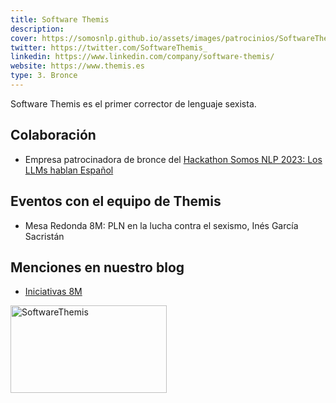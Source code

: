 ```yaml
---
title: Software Themis
description:
cover: https://somosnlp.github.io/assets/images/patrocinios/SoftwareThemis.png
twitter: https://twitter.com/SoftwareThemis_
linkedin: https://www.linkedin.com/company/software-themis/
website: https://www.themis.es
type: 3. Bronce
---
```


Software Themis es el primer corrector de lenguaje sexista.

## Colaboración

- Empresa patrocinadora de bronce del [Hackathon Somos NLP 2023: Los LLMs hablan Español](https://somosnlp.org/hackathon)

## Eventos con el equipo de Themis

- Mesa Redonda 8M: PLN en la lucha contra el sexismo, Inés García Sacristán

<EventSummary
    description=""
    poster="https://somosnlp.github.io/assets/images/eventos/230309_mesa_redonda_8m.jpg"
    video="https://www.youtube.com/embed/5fOiLWXQ78c"
    name=""
    website=""
    twitter=""
    linkedin=""
    github=""
    bio=""
/>

## Menciones en nuestro blog

- [Iniciativas 8M](https://somosnlp.org/blog/iniciativas-8m)

<div class="flex justify-center">
    <img alt="SoftwareThemis" width="250" height="140" 
    src="https://somosnlp.github.io/assets/images/patrocinios/SoftwareThemis.png" />
</div>
